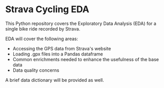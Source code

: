 # Strava Cycling EDA

This Python repository covers the Exploratory Data Analysis (EDA) for a single bike ride recorded by Strava.

EDA will cover the following areas:

- Accessing the GPS data from Strava's website
- Loading .gpx files into a Pandas dataframe
- Common enrichments needed to enhance the usefulness of the base data
- Data quality concerns

A brief data dictionary will be provided as well.
